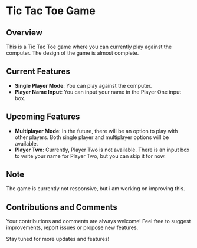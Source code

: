 # Tic Tac Toe Game

## Overview

This is a Tic Tac Toe game where you can currently play against the computer. The design of the game is almost complete.

## Current Features

- **Single Player Mode**: You can play against the computer.
- **Player Name Input**: You can input your name in the Player One input box.

## Upcoming Features

- **Multiplayer Mode**: In the future, there will be an option to play with other players. Both single player and multiplayer options will be available.
- **Player Two**: Currently, Player Two is not available. There is an input box to write your name for Player Two, but you can skip it for now.

## Note

The game is currently not responsive, but i am working on improving this.

## Contributions and Comments

Your contributions and comments are always welcome! Feel free to suggest improvements, report issues or propose new features.

Stay tuned for more updates and features!

